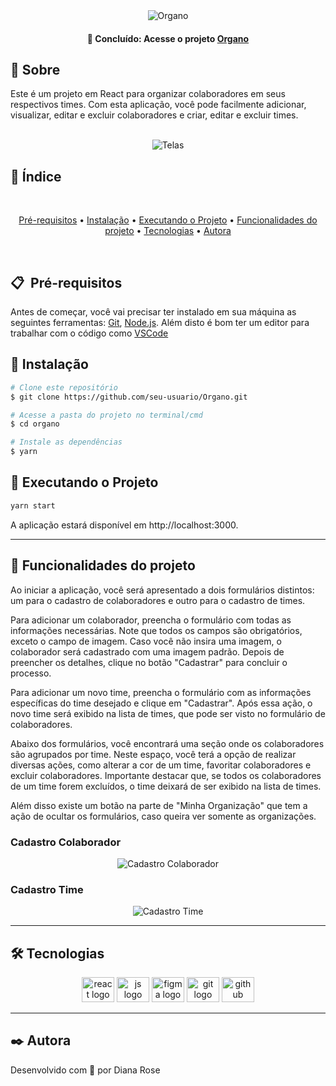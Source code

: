 <div align="center">
  <img src="https://github.com/DaiLobo/Organo/assets/47689708/3211de26-8487-4483-abb1-5fe746e64761" alt="Organo">
</div>

<h4 align="center"> 
	📌 Concluído: Acesse o projeto <a href="https://organo-flame-six.vercel.app">Organo</a>
</h4>

## 📝 Sobre

Este é um projeto em React para organizar colaboradores em seus respectivos times. Com esta aplicação, você pode facilmente adicionar, visualizar, editar e excluir colaboradores e criar, editar e excluir times. 

<br>

<div align="center">
  <img src="https://github.com/DaiLobo/Organo/assets/47689708/bb2e06f8-bb5d-40d0-99c3-f6a5825a9ced" alt="Telas">
</div>

## :bookmark: Índice

<br>
<p align="center">
 <a href="#-pré-requisitos">Pré-requisitos</a> •
 <a href="#-instalação">Instalação</a> • 
 <a href="#-executando-o-projeto">Executando o Projeto</a> • 
 <a href="#-funcionalidades-do-projeto">Funcionalidades do projeto</a> • 
 <a href="#-tecnologias">Tecnologias</a> • 
 <a href="#%EF%B8%8F-autora">Autora</a>
</p>
<br>

## 📋&nbsp; Pré-requisitos

Antes de começar, você vai precisar ter instalado em sua máquina as seguintes ferramentas:
[Git](https://git-scm.com), [Node.js](https://nodejs.org/en/). 
Além disto é bom ter um editor para trabalhar com o código como [VSCode](https://code.visualstudio.com/)

## 🔧 Instalação

```bash
# Clone este repositório
$ git clone https://github.com/seu-usuario/Organo.git

# Acesse a pasta do projeto no terminal/cmd
$ cd organo

# Instale as dependências
$ yarn
```

## 🍷 Executando o Projeto

```bash
yarn start
```
A aplicação estará disponível em http://localhost:3000.

<hr/>

## 🔨 Funcionalidades do projeto

Ao iniciar a aplicação, você será apresentado a dois formulários distintos: um para o cadastro de colaboradores e outro para o cadastro de times.

Para adicionar um colaborador, preencha o formulário com todas as informações necessárias. Note que todos os campos são obrigatórios, exceto o campo de imagem. Caso você não insira uma imagem, o colaborador será cadastrado com uma imagem padrão. Depois de preencher os detalhes, clique no botão "Cadastrar" para concluir o processo.

Para adicionar um novo time, preencha o formulário com as informações específicas do time desejado e clique em "Cadastrar". Após essa ação, o novo time será exibido na lista de times, que pode ser visto no formulário de colaboradores.

Abaixo dos formulários, você encontrará uma seção onde os colaboradores são agrupados por time. Neste espaço, você terá a opção de realizar diversas ações, como alterar a cor de um time, favoritar colaboradores e excluir colaboradores. Importante destacar que, se todos os colaboradores de um time forem excluídos, o time deixará de ser exibido na lista de times.

Além disso existe um botão na parte de "Minha Organização" que tem a ação de ocultar os formulários, caso queira ver somente as organizações.

### Cadastro Colaborador
<div align="center">
  <img src="https://github.com/DaiLobo/Organo/assets/47689708/9ba4217a-a76c-40a4-a432-ba27e86d28a3" alt="Cadastro Colaborador">
</div>

### Cadastro Time
<div align="center">
  <img src="https://github.com/DaiLobo/Organo/assets/47689708/ae199f55-1f4e-430a-8f78-a03e784d777e" alt="Cadastro Time">
</div>

<hr/>

## 🛠 Tecnologias
<div align="center">
  <img src="https://cdn.jsdelivr.net/gh/devicons/devicon/icons/react/react-original.svg" height="40" width="52" alt="react logo"  />
  <img src="https://cdn.jsdelivr.net/gh/devicons/devicon/icons/javascript/javascript-original.svg" height="40" width="52" alt="js logo"  />
  <img src="https://cdn.jsdelivr.net/gh/devicons/devicon/icons/figma/figma-original.svg" height="40" width="52" alt="figma logo"   />        
  <img src="https://cdn.jsdelivr.net/gh/devicons/devicon/icons/git/git-original.svg" height="40" width="52" alt="git logo"  />
  <img src="https://cdn.jsdelivr.net/gh/devicons/devicon/icons/github/github-original.svg" height="40" width="52" alt="github logo" />                                   
</div>
<hr/>

## ✒️ Autora
Desenvolvido com 💜 por Diana Rose
